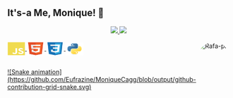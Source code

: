 ## It's-a Me, Monique! 🍄

<div align="center">
    <a href="https://github.com/Eufrazine">
    <img height="160em" src="https://github-readme-stats.vercel.app/api?username=Eufrazine&show_icons=true&theme=discord_old_blurple&include_all_commits=true&count_private=true"/>
    <img height="150em" src="https://github-readme-stats.vercel.app/api/top-langs/?username=Eufrazine&layout=compact&langs_count=7&theme=discord_old_blurple"/>
</div>
<div style="display: inline_block"><br>
    <img align="center" alt="Moni-Js" height="30" width="40" src="https://raw.githubusercontent.com/devicons/devicon/master/icons/javascript/javascript-plain.svg">
    <img align="center" alt="Moni-HTML" height="30" width="40" src="https://raw.githubusercontent.com/devicons/devicon/master/icons/html5/html5-original.svg">
    <img align="center" alt="Moni-CSS" height="30" width="40" src="https://raw.githubusercontent.com/devicons/devicon/master/icons/css3/css3-original.svg">
    <img align="center" alt="Moni-Python" height="30" width="40" src="https://raw.githubusercontent.com/devicons/devicon/master/icons/python/python-original.svg">
    <img align="right" alt="Rafa-pic" height="150" style="border-radius:50px;" src="https://user-images.githubusercontent.com/78742336/176056298-41205b04-58ee-401d-a970-a0cabe6fe506.png"> 
</div>
    
##   
    
<div>   
![Snake animation](https://github.com/Eufrazine/MoniqueCagg/blob/output/github-contribution-grid-snake.svg)
</div>        
